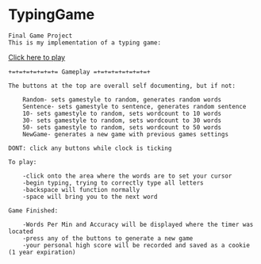 # TypingGame

    Final Game Project
    This is my implementation of a typing game:
<a href="https://csdb01.cs.edinboro.edu/~c11019419v/Web_1/TuckerTypeScoreboard/index.html">Click here to play</a>
    
    +=+=+=+=+=+=+= Gameplay =+=+=+=+=+=+=+=+

    The buttons at the top are overall self documenting, but if not:

        Random- sets gamestyle to random, generates random words
        Sentence- sets gamestyle to sentence, generates random sentence
        10- sets gamestyle to random, sets wordcount to 10 words
        30- sets gamestyle to random, sets wordcount to 30 words
        50- sets gamestyle to random, sets wordcount to 50 words
        NewGame- generates a new game with previous games settings

    DONT: click any buttons while clock is ticking

    To play:
        
        -click onto the area where the words are to set your cursor
        -begin typing, trying to correctly type all letters
        -backspace will function normally
        -space will bring you to the next word

    Game Finished:

        -Words Per Min and Accuracy will be displayed where the timer was located
        -press any of the buttons to generate a new game
        -your personal high score will be recorded and saved as a cookie (1 year expiration)

